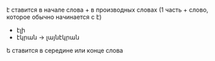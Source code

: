 է ставится в начале слова + в производных словах (1 часть + слово, которое обычно начинается с է)
- էլի
- էկրան -> լայնէկրան

ե ставится в середине или конце слова